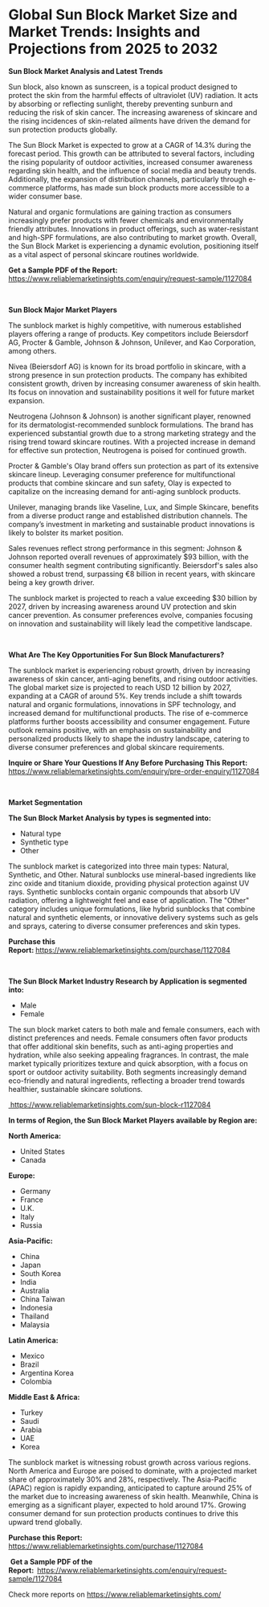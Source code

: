 <p><h1>Global Sun Block Market Size and Market Trends: Insights and Projections from 2025 to 2032</h1></p><p><strong>Sun Block Market Analysis and Latest Trends</strong></p>
<p><p>Sun block, also known as sunscreen, is a topical product designed to protect the skin from the harmful effects of ultraviolet (UV) radiation. It acts by absorbing or reflecting sunlight, thereby preventing sunburn and reducing the risk of skin cancer. The increasing awareness of skincare and the rising incidences of skin-related ailments have driven the demand for sun protection products globally.</p><p>The Sun Block Market is expected to grow at a CAGR of 14.3% during the forecast period. This growth can be attributed to several factors, including the rising popularity of outdoor activities, increased consumer awareness regarding skin health, and the influence of social media and beauty trends. Additionally, the expansion of distribution channels, particularly through e-commerce platforms, has made sun block products more accessible to a wider consumer base. </p><p>Natural and organic formulations are gaining traction as consumers increasingly prefer products with fewer chemicals and environmentally friendly attributes. Innovations in product offerings, such as water-resistant and high-SPF formulations, are also contributing to market growth. Overall, the Sun Block Market is experiencing a dynamic evolution, positioning itself as a vital aspect of personal skincare routines worldwide.</p></p>
<p><strong>Get a Sample PDF of the Report:&nbsp;</strong> <a href="https://www.reliablemarketinsights.com/enquiry/request-sample/1127084?utm_campaign=2133&utm_medium=2&utm_source=Github&utm_content=ia&utm_term=08022025&utm_id=sun-block">https://www.reliablemarketinsights.com/enquiry/request-sample/1127084</a></p>
<p>&nbsp;</p>
<p><strong>Sun Block Major Market Players</strong></p>
<p><p>The sunblock market is highly competitive, with numerous established players offering a range of products. Key competitors include Beiersdorf AG, Procter & Gamble, Johnson & Johnson, Unilever, and Kao Corporation, among others. </p><p>Nivea (Beiersdorf AG) is known for its broad portfolio in skincare, with a strong presence in sun protection products. The company has exhibited consistent growth, driven by increasing consumer awareness of skin health. Its focus on innovation and sustainability positions it well for future market expansion.</p><p>Neutrogena (Johnson & Johnson) is another significant player, renowned for its dermatologist-recommended sunblock formulations. The brand has experienced substantial growth due to a strong marketing strategy and the rising trend toward skincare routines. With a projected increase in demand for effective sun protection, Neutrogena is poised for continued growth.</p><p>Procter & Gamble's Olay brand offers sun protection as part of its extensive skincare lineup. Leveraging consumer preference for multifunctional products that combine skincare and sun safety, Olay is expected to capitalize on the increasing demand for anti-aging sunblock products.</p><p>Unilever, managing brands like Vaseline, Lux, and Simple Skincare, benefits from a diverse product range and established distribution channels. The company’s investment in marketing and sustainable product innovations is likely to bolster its market position.</p><p>Sales revenues reflect strong performance in this segment: Johnson & Johnson reported overall revenues of approximately $93 billion, with the consumer health segment contributing significantly. Beiersdorf's sales also showed a robust trend, surpassing €8 billion in recent years, with skincare being a key growth driver.</p><p>The sunblock market is projected to reach a value exceeding $30 billion by 2027, driven by increasing awareness around UV protection and skin cancer prevention. As consumer preferences evolve, companies focusing on innovation and sustainability will likely lead the competitive landscape.</p></p>
<p>&nbsp;</p>
<p><strong>What Are The Key Opportunities For Sun Block Manufacturers?</strong></p>
<p><p>The sunblock market is experiencing robust growth, driven by increasing awareness of skin cancer, anti-aging benefits, and rising outdoor activities. The global market size is projected to reach USD 12 billion by 2027, expanding at a CAGR of around 5%. Key trends include a shift towards natural and organic formulations, innovations in SPF technology, and increased demand for multifunctional products. The rise of e-commerce platforms further boosts accessibility and consumer engagement. Future outlook remains positive, with an emphasis on sustainability and personalized products likely to shape the industry landscape, catering to diverse consumer preferences and global skincare requirements.</p></p>
<p><strong>Inquire or Share Your Questions If Any Before Purchasing This Report:</strong> <a href="https://www.reliablemarketinsights.com/enquiry/pre-order-enquiry/1127084?utm_campaign=2133&utm_medium=2&utm_source=Github&utm_content=ia&utm_term=08022025&utm_id=sun-block">https://www.reliablemarketinsights.com/enquiry/pre-order-enquiry/1127084</a></p>
<p>&nbsp;</p>
<p><strong>Market Segmentation</strong></p>
<p><strong>The Sun Block Market Analysis by types is segmented into:</strong></p>
<p><ul><li>Natural type</li><li>Synthetic type</li><li>Other</li></ul></p>
<p><p>The sunblock market is categorized into three main types: Natural, Synthetic, and Other. Natural sunblocks use mineral-based ingredients like zinc oxide and titanium dioxide, providing physical protection against UV rays. Synthetic sunblocks contain organic compounds that absorb UV radiation, offering a lightweight feel and ease of application. The "Other" category includes unique formulations, like hybrid sunblocks that combine natural and synthetic elements, or innovative delivery systems such as gels and sprays, catering to diverse consumer preferences and skin types.</p></p>
<p><strong>Purchase this Report:&nbsp;</strong><a href="https://www.reliablemarketinsights.com/purchase/1127084?utm_campaign=2133&utm_medium=2&utm_source=Github&utm_content=ia&utm_term=08022025&utm_id=sun-block">https://www.reliablemarketinsights.com/purchase/1127084</a></p>
<p>&nbsp;</p>
<p><strong>The Sun Block Market Industry Research by Application is segmented into:</strong></p>
<p><ul><li>Male</li><li>Female</li></ul></p>
<p><p>The sun block market caters to both male and female consumers, each with distinct preferences and needs. Female consumers often favor products that offer additional skin benefits, such as anti-aging properties and hydration, while also seeking appealing fragrances. In contrast, the male market typically prioritizes texture and quick absorption, with a focus on sport or outdoor activity suitability. Both segments increasingly demand eco-friendly and natural ingredients, reflecting a broader trend towards healthier, sustainable skincare solutions.</p></p>
<p><a href="https://www.reliablemarketinsights.com/sun-block-r1127084?utm_campaign=2133&utm_medium=2&utm_source=Github&utm_content=ia&utm_term=08022025&utm_id=sun-block">&nbsp;https://www.reliablemarketinsights.com/sun-block-r1127084</a></p>
<p><strong>In terms of Region, the Sun Block Market Players available by Region are:</strong></p>
<p>
    <p> <strong> North America: </strong>
        <ul>
            <li>United States</li>
            <li>Canada</li>
        </ul>
        </p> 
    <p> <strong> Europe: </strong>
        <ul>
            <li>Germany</li>
            <li>France</li>
            <li>U.K.</li>
            <li>Italy</li>
            <li>Russia</li>
        </ul>
        </p> 
    <p> <strong> Asia-Pacific: </strong>
        <ul>
            <li>China</li>
            <li>Japan</li>
            <li>South Korea</li>
            <li>India</li>
            <li>Australia</li>
            <li>China Taiwan</li>
            <li>Indonesia</li>
            <li>Thailand</li>
            <li>Malaysia</li>
        </ul>
        </p> 
    <p> <strong> Latin America: </strong>
        <ul>
            <li>Mexico</li>
            <li>Brazil</li>
            <li>Argentina Korea</li>
            <li>Colombia</li>
        </ul>
        </p> 
    <p> <strong> Middle East & Africa: </strong>
        <ul>
            <li>Turkey</li>
            <li>Saudi</li>
            <li>Arabia</li>
            <li>UAE</li>
            <li>Korea</li>
        </ul>
    </p>
    </p>
<p><p>The sunblock market is witnessing robust growth across various regions. North America and Europe are poised to dominate, with a projected market share of approximately 30% and 28%, respectively. The Asia-Pacific (APAC) region is rapidly expanding, anticipated to capture around 25% of the market due to increasing awareness of skin health. Meanwhile, China is emerging as a significant player, expected to hold around 17%. Growing consumer demand for sun protection products continues to drive this upward trend globally.</p></p>
<p><strong>Purchase this Report: </strong><a href="https://www.reliablemarketinsights.com/purchase/1127084?utm_campaign=2133&utm_medium=2&utm_source=Github&utm_content=ia&utm_term=08022025&utm_id=sun-block">https://www.reliablemarketinsights.com/purchase/1127084</a></p>
<p>&nbsp;<strong>Get a Sample PDF of the Report:&nbsp;&nbsp;</strong><a href="https://www.reliablemarketinsights.com/enquiry/request-sample/1127084?utm_campaign=2133&utm_medium=2&utm_source=Github&utm_content=ia&utm_term=08022025&utm_id=sun-block">https://www.reliablemarketinsights.com/enquiry/request-sample/1127084</a></p>
<p><strong></strong></p>
<p>Check more reports on <a href="https://www.reliablemarketinsights.com/?utm_campaign=2133&utm_medium=2&utm_source=Github&utm_content=ia&utm_term=08022025&utm_id=sun-block">https://www.reliablemarketinsights.com/</a></p>